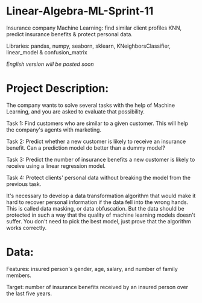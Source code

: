 # Linear-Algebra-ML-Sprint-11
Insurance company Machine Learning: find similar client profiles KNN, predict insurance benefits &amp; protect personal data.

Libraries: pandas, numpy, seaborn, sklearn, KNeighborsClassifier, linear_model & confusion_matrix

*English version will be posted soon*

# Project Description: 
The company wants to solve several tasks with the help of Machine Learning, and you are asked to evaluate that possibility.

Task 1: Find customers who are similar to a given customer. This will help the company's agents with marketing.

Task 2: Predict whether a new customer is likely to receive an insurance benefit. Can a prediction model do better than a dummy model?

Task 3: Predict the number of insurance benefits a new customer is likely to receive using a linear regression model.

Task 4: Protect clients' personal data without breaking the model from the previous task.

It's necessary to develop a data transformation algorithm that would make it hard to recover personal information if the data fell into the wrong hands. This is called data masking, or data obfuscation. But the data should be protected in such a way that the quality of machine learning models doesn't suffer. You don't need to pick the best model, just prove that the algorithm works correctly.

# Data:

Features: insured person's gender, age, salary, and number of family members.

Target: number of insurance benefits received by an insured person over the last five years.
